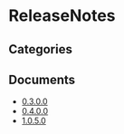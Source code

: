 # ReleaseNotes

## Categories


## Documents
- [0.3.0.0](0.3.0.0.md)
- [0.4.0.0](0.4.0.0.md)
- [1.0.5.0](1.0.5.0.md)